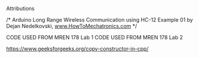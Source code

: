 Attributions

/*    Arduino Long Range Wireless Communication using HC-12
                      Example 01
   by Dejan Nedelkovski, www.HowToMechatronics.com
*/

CODE USED FROM MREN 178 Lab 1
CODE USED FROM MREN 178 Lab 2

https://www.geeksforgeeks.org/copy-constructor-in-cpp/